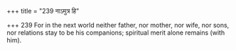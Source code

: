 +++
title = "239 नाऽमुत्र हि"

+++
239	For in the next world neither father, nor mother, nor wife, nor sons, nor relations stay to be his companions; spiritual merit alone remains (with him).